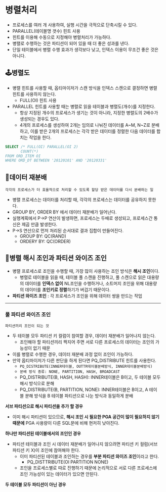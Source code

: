 # 병렬처리
- 프로세스를 여러 개 사용하여, 실행 시간을 극적으로 단축시킬 수 있다.
- PARALLEL(테이블명 갯수) 힌트 사용
- 힌트를 이용해 수동으로 지정해야 병렬처리가 가능하다.
- 병렬로 수행하는 것은 파티션이 되어 있을 때 더 좋은 성과를 낸다.
- 단일 테이블에서 병렬 수행 효과가 생각보다 낮고, 인덱스 이용이 무조건 좋은 것은 아니다.

## 🕹병렬도
- 병렬 힌트를 사용할 때, 옵티마이저가 스캔 방식을 인덱스 스캔으로 결정하면 병렬 힌트를 사용하지 않는다.
	- FULL(OI) 힌트 사용
- PARALLEL 힌트를 사용할 때는 병렬로 읽을 테이블과 병렬도(개수)를 지정한다.
	- 항상 지정된 개수의 프로세스가 생기는 것이 아니라, 지정한 병렬도의 2배수가 생성되는 경우도 있다.
	- 4개의 프로세스를 생성하여 2개는 임의로 나눠진 데이터를 A~M, N~Z로 분배하고, 이를 받은 2개의 프로세스는 각각 받은 데이터를 정렬한 다음 데이터를 합치는 작업을 한다.
```sql
SELECT /* FULL(OI) PARALLEL(OI 2)
       COUNT(*)
FROM ORD_ITEM OI
WHERE ORD_DT BETWEEN '20120101' AND '20120331'
```

## 🔫데이터 재분배
```
각각의 프로세스가 더 효율적으로 처리할 수 있도록 할당 받은 데이터를 다시 분배하는 일
```
- 병렬 프로세스는 데이터를 처리할 때, 각각의 프로세스는 데이터를 공유하지 못한다.
- GROUP BY, ORDER BY 에서 데이터 재분배가 일어난다.
- 실행계획에서 P->P 연산이 발생하면, 프로세스는 두배로 생성되고, 프로세스간 통신은 제곱 만큼 발생한다.
- P->S 연산으로 먼저 처리된 순서대로 결과 집합이 만들어진다. 
	- GROUP BY: QC(RAND)
	- ORDERY BY: QC(ORDER)

## 📸병렬 해시 조인과 파티션 와이즈 조인
- 병렬 프로세스로 조인을 수행할 때, 가장 많이 사용하는 조인 방식은 **해시 조인**이다.
	- 병렬로 테이블을 읽을 때, 테이블 풀 스캔을 진행하고, 풀 스캔으로 읽은 대용량의 데이터를 **인덱스 없이** NL조인을 수행하거나, 소트머지 조인을 위해 대용량의 데이터를 **조인키로 정렬**하기가 버겁기 때문이다.
- **파티션 와이즈 조인** : 각 프로세스가 조인을 위해 데이터 쌍을 만드는 작업 
<hr/>

### 풀 파티션 와이즈 조인 
```
파티션끼리 조인이 되는 것
```
- 두 테이블 모두 파티션 키 컬럼이 참여할 경우, 데이터 재분배가 일어나지 않는다.
	- 조인해야 할 파티션끼리 짝지어 주면 서로 다른 프로세스의 데이터는 조인의 가능성이 없기 때문
- 이를 병렬로 수행한 경우, 데이터 재분배 과정 없이 조인이 가능하다.
- 만약 옵티마이저가 다른 판단을 하게 된다면 PQ_DISTRIBUTE 힌트를 사용한다.
	- ```PQ_DISTRIBUTE(INNER테이블, OUTTR테이블분배방식, INNER테이블분배방식) ```
	- ```분배 방식 종류: NONE, PARTITION, HASH, BROADCAST```
	- PQ_DISTRIBUTE(B, HASH, HASH): INNER테이블은 B이고, 두 테이블 모두 해시 방식으로 분해
	- PQ_DISTRIBUTE(B, PARTITION, NONE): INNER테이블은 B이고, A 테이블 분해 방식을 B 테이블 파티션으로 나눈 방식과 동일하게 분배
 
 **서브 파티션으로 해시 파티션을 추가 할 경우**
 - 이미 해시 파티션이 있으므로, **해시 조인 시 필요한 PGA 공간이 많이 필요하지 않기 때문에** PGA 사용량이 다른 SQL문에 비해 현저히 낮아진다.


**하나만 파티션된 테이블에서의 조인인 경우**
- 파티션 테이블과 조인 시 데이터 재분배가 일어나지 않으려면 파티션 키 컬럼(서브 파티션 키 X)이 조인에 참여해야 한다.
	- 이미 파티션된 테이블과 조인하는 경우를 **부분 파티션 와이즈 조인**이라고 한다.
		- PQ_DISTTRIBUTE(OI PARTITION NONE)
	- 조인을 프로세스별로 따로 진행하기 때문에 논리적으로 서로 다른 프로세스에 조인 가능성이 있는 데이터가 있으면 안된다.

**두 테이블 모두 파티션이 아닌 경우**
